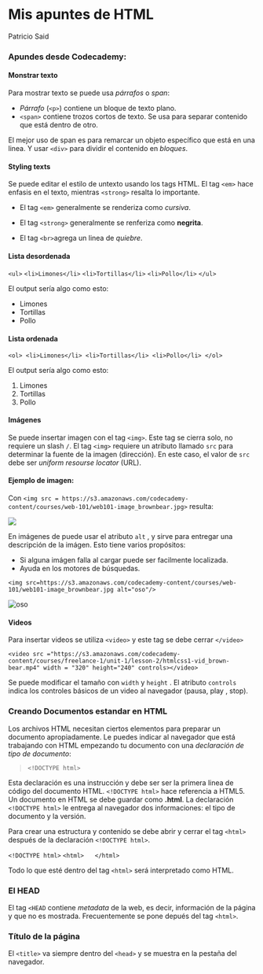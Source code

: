 Mis apuntes de HTML
================
Patricio Said

### Apundes desde Codecademy:

#### Monstrar texto

Para mostrar texto se puede usa *párrafos* o *span*:

  - *Párrafo* (`<p>`) contiene un bloque de texto plano.
  - `<span>` contiene trozos cortos de texto. Se usa para separar
    contenido que está dentro de otro.

El mejor uso de span es para remarcar un objeto específico que está en
una linea. Y usar `<div>` para dividir el contenido en *bloques*.

#### Styling texts

Se puede editar el estilo de untexto usando los tags HTML. El tag `<em>`
hace enfasis en el texto, mientras `<strong>` resalta lo importante.

  - El tag `<em>` generalmente se renderiza como *cursiva*.

  - El tag `<strong>` generalmente se renferiza como **negrita**.

  - El tag `<br>`agrega un linea de *quiebre*.

#### Lista desordenada

`<ul>` `<li>Limones</li>` `<li>Tortillas</li>` `<li>Pollo</li>` `</ul>`

El output sería algo como esto:

  - Limones
  - Tortillas
  - Pollo

#### Lista ordenada

`<ol> <li>Limones</li> <li>Tortillas</li> <li>Pollo</li> </ol>`

El output sería algo como esto:

1.  Limones
2.  Tortillas
3.  Pollo

#### Imágenes

Se puede insertar imagen con el tag `<img>`. Este tag se cierra solo, no
requiere un slash `/`. El tag `<img>` requiere un atributo llamado `src`
para determinar la fuente de la imagen (dirección). En este caso, el
valor de `src` debe ser *uniform resourse locator* (URL).

#### Ejemplo de imagen:

Con `<img src =
https://s3.amazonaws.com/codecademy-content/courses/web-101/web101-image_brownbear.jpg>`
resulta:

<img src = https://s3.amazonaws.com/codecademy-content/courses/web-101/web101-image_brownbear.jpg>

En imágenes de puede usar el atributo `alt` , y sirve para entregar una
descripción de la imágen. Esto tiene varios propósitos:

  - Si alguna imágen falla al cargar puede ser facilmente localizada.
  - Ayuda en los motores de búsquedas.

`<img
src=https://s3.amazonaws.com/codecademy-content/courses/web-101/web101-image_brownbear.jpg
alt="oso"/>`

<img src = https://s3.amazonaws.com/codecademy-content/courses/web-101/web101-image_brownbear.jpg alt = "oso" />

#### Videos

Para insertar videos se utiliza `<video>` y este tag se debe cerrar
`</video>`

`<video src
="https://s3.amazonaws.com/codecademy-content/courses/freelance-1/unit-1/lesson-2/htmlcss1-vid_brown-bear.mp4"
width = "320" height="240" controls></video>`

Se puede modificar el tamaño con `width` y `height` . El atributo
`controls` indica los controles básicos de un video al navegador (pausa,
play , stop).

### Creando Documentos estandar en HTML

Los archivos HTML necesitan ciertos elementos para preparar un documento
apropiadamente. Le puedes indicar al navegador que está trabajando con
HTML empezando tu documento con una *declaración de tipo de documento*:

> `<!DOCTYPE html>`

Esta declaración es una instrucción y debe ser ser la primera linea de
código del documento HTML. `<!DOCTYPE html>` hace referencia a HTML5.
Un documento en HTML se debe guardar como **.html**. La declaración
`<!DOCTYPE html>` le entrega al navegador dos informaciones: el tipo de
documento y la versión.

Para crear una estructura y contenido se debe abrir y cerrar el tag
`<html>` después de la declaración `<!DOCTYPE html>`.

`<!DOCTYPE html>` `<html>` `  ` `</html>`

Todo lo que esté dentro del tag `<html>` será interpretado como HTML.

### El HEAD

El tag `<HEAD` contiene *metadata* de la web, es decir, información de
la página y que no es mostrada. Frecuentemente se pone depués del tag
`<html>`.

### Título de la página

El `<title>` va siempre dentro del `<head>` y se muestra en la pestaña
del navegador.
